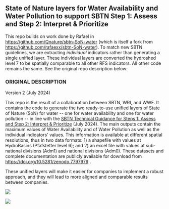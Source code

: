 ## State of Nature layers for Water Availability and Water Pollution to support SBTN Step 1: Assess and Step 2: Interpret & Prioritize

This repo builds on work done by Rafael in https://github.com/Qnature/sbtn-SoN-water (which is itself a fork from https://github.com/rafaexx/sbtn-SoN-water). To match new SBTN guidelines, we are extracting *individual* indicators rather than generating a single unified layer. These individual layers are converted the hydroshed level 7 to be spatially comparable to all other RFS indicators. All other code remains the same. See the original repo description below:

### ORIGINAL DESCRIPTION

Version 2 (July 2024)

This repo is the result of a collaboration between SBTN, WRI, and WWF. It contains the code to generate the two ready-to-use unified layers of State of Nature (SoN) for water -- one for water availability and one for water pollution -- in line with the [SBTN Technical Guidance for Steps 1: Assess and Step 2: Interpret & Prioritize](https://sciencebasedtargetsnetwork.org/resources/) (July 2024). The main outputs contain the maximum values of Water Availability and of Water Pollution as well as the individual indicators' values. This information is available at different spatial resolutions, thus in two data formats: 1) a shapefile with values at HydroBasins (Pfafstetter level 6); and 2) an excel file with values at sub-national divisions (Adm1) and national divisions (Adm0). These datasets and complete documentation are publicly available for download from <https://doi.org/10.5281/zenodo.7797979> .

These unified layers will make it easier for companies to implement a robust approach, and they will lead to more aligned and comparable results between companies.


![](https://github.com/Qnature/sbtn-SoN-water/assets/136806514/e8684fa5-ea2c-4ab3-8805-306d12e36d6f)

![](https://github.com/Qnature/sbtn-SoN-water/assets/136806514/59e42686-ae52-4725-8b1b-3f785631dfe3)
